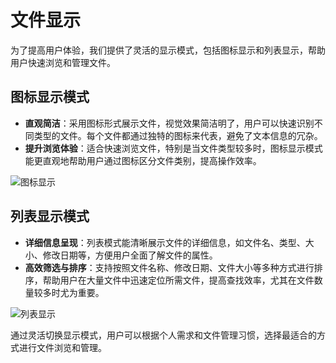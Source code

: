 # 文件显示

为了提高用户体验，我们提供了灵活的显示模式，包括图标显示和列表显示，帮助用户快速浏览和管理文件。

## 图标显示模式
- **直观简洁**：采用图标形式展示文件，视觉效果简洁明了，用户可以快速识别不同类型的文件。每个文件都通过独特的图标来代表，避免了文本信息的冗杂。
- **提升浏览体验**：适合快速浏览文件，特别是当文件类型较多时，图标显示模式能更直观地帮助用户通过图标区分文件类别，提高操作效率。

![图标显示](/images/file_show_1.png)

## 列表显示模式
- **详细信息呈现**：列表模式能清晰展示文件的详细信息，如文件名、类型、大小、修改日期等，方便用户全面了解文件的属性。
- **高效筛选与排序**：支持按照文件名称、修改日期、文件大小等多种方式进行排序，帮助用户在大量文件中迅速定位所需文件，提高查找效率，尤其在文件数量较多时尤为重要。

![列表显示](/images/file_show_2.png)

通过灵活切换显示模式，用户可以根据个人需求和文件管理习惯，选择最适合的方式进行文件浏览和管理。